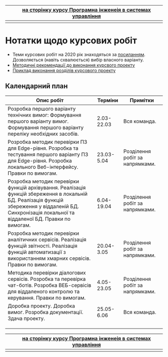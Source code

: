 |      | [на сторінку курсу Програмна інженеія в системах управління](../README.md) |
| ---- | ------------------------------------------------------------ |
|      |                                                              |

# Нотатки щодо курсових робіт 

- Теми курсових робіт на 2020 рік знаходяться за [посиланням](https://github.com/pupenasan/ProgIngContrSystems/blob/master/%D0%9A%D1%83%D1%80%D1%81%D0%BE%D0%B2%D0%B8%D0%B9/%D0%B2%D1%80%D1%96%D0%B0%D0%BD%D1%82%D0%B8.md). Дозволяється  (навіть схвалюється) вибір власного варіанту.
- [Методичні рекомендації до виконання курсвого проекту](kursmetod.md)
- [Приклад виконання розділів курсового проекту](kursexample.md)

## Календарний план 

| Опис робіт                                                   | Терміни    | Примітки                          |
| ------------------------------------------------------------ | ---------- | --------------------------------- |
| Розробка першого варіанту технічних вимог: Формування першого варіанту вимог. Формування першого варіанту переліку необхідних засобів. | 2.03-22.03 | Вся команда.                      |
| Розробка методик перевірки ПЗ для Edge-рівня. Розробка та тестування першого варіанту ПЗ для Edge-рівня. Розробка локального Веб-інтерфейсу. Правки по вимогам. | 23.03-5.04 | Розділення   робіт за напрямками. |
| Розробка методик перевірки функцій архівування. Реалізація функцій збереження в локальній БД. Реалізація функцій збереження у віддаленій БД. Синхронізація локальної та віддаленої БД. Правки по вимогам. | 6.04-19.04 | Розділення   робіт за напрямками. |
| Розробка методик перевірки аналітичних сервісів. Реалізація функцій звітності. Реалізація функцій автоматизації з використанням хмарних сервісів.  Правки по вимогам. | 20.04-3.05 | Розділення   робіт за напрямками. |
| Методика перевірки діалогових сервісів. Розробка та перевірка чат-ботів. Розробка ВЕБ-сервісів для віддаленого контролю та керування.  Правки по вимогам. | 4.05-23.05 | Розділення   робіт за напрямками. |
| Доробка проекту. Доробка вимог. Розробка документації. Здача проекту. | 25.05-6.06 | Вся команда.                      |
|                                                              |            |                                   |
|                                                              |            |                                   |
|                                                              |            |                                   |

|      | [на сторінку курсу Програмна інженеія в системах управління](../README.md) |
| ---- | ------------------------------------------------------------ |
|      |                                                              |


